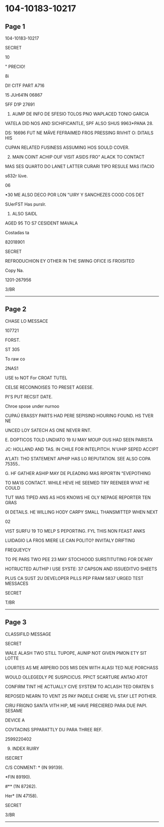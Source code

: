 # 104-10183-10217

## Page 1

104-10183-10217

SECRET

10

" PRECIO!

8i

DI! CITF PART A716

15 JUr641N 06867

5FF D1P 27691

1. AUMP DE INFO DE SFESIO TOLOS PNO WAPLACED TONIO GARCIA

VATELA DID NOS AND SICHIFICANTLE, SPF ALSO SHUS 9963*PANA 28.

DS: 16696 FUT NE MÄVE FEFRAIMED FROS PRESSING RIVHIT O: DITAILS HIS

CUPAN RELATED FUSINESS ASSUMING HOS SOULD COVER.

2. MAIN COINT ACHIP OUF VISIT ASIDS FRO" ALACK TO CONTACT

MAS SES QUARTO DO LANET LATTER CURARI TIPO RESULE MAS ITACIO

s632r lüve.

06

•30 ME ALSO DECO POR LON "UIRY Y SANCHEZES COOD COS DET

SUerFST Has purslr.

1. ALSO SAIDL

AGED 95 TO S7 CESIDENT MAVALA

Costadas ta

82018901

SECRET

REFRODUCHION EY OTHER IN THE SWING OFICE IS FROISITED

Copy Na.

1201-267956

3/BR

---

## Page 2

CHASE LO MESSACE

107721

FORST.

ST 305

To raw co

2NAS1

USE to NOT For CROAT TUTEL

CELSE RECONNOISES TO PRESET AGEESE.

PI'S PUT RECSIT DATE.

Chroe spose under nurnoo

CUPAÚ ERASSY PARTS HAD PERE SEPISIND HOURING FOUND. HS TVER NE

UNCED LOY SATECH AS ONE NEVER RNT.

E. DOPTICOS TOLD UNDIATO 19 IU MAY MOUP OUS HAD SEEN PARISTA

JC: HOLLAND AND TAS. IN CHILE FOR INTELPITCH. N'UHIP SEPED ACCIPT

A'LATI: THO STATEMENT APHIP HAS LO REPUTATION. SEE ALSO COPA 75355..

G. HF GATHER ASHIP MAY DE PLEADING MAS RIPORTIN "EVEPOTHING

TO MA'IS CONTACT. WHILE HEVE HE SEEMED TRY REENEER WYAT HE COULD

TUT WAS TIPED ANS AS HOS KNOWS HE OLY NEPAGE REPORTER TEN GRAS

0I DETAILS. HE WILLING HODY CARPY SMALL THANSMITTEP WHEN NEXT

02

VIST SURFU 19 TO MELP S PEPORTING. FYL THIS NON FEAST ANKS

LUIDAGIO LA FROS MIERE LE CAN POLITO? INVITALY DRIFTING

FREQUEYCY

TO PE PARS TWO PEE 23 MAY STOCHIOOD SURSTITUTING FOR DE'ARY

HOTRUCTED AUTHIP I USE SYSTE: 37 CAPSON AND ISSUEDITVO SHEETS

PLUS CA SUST 2U DEVELOPER PILLS PEP FRAM 5837 URGED TEST MESSACES

SECRET

T/BR

---

## Page 3

CLASSIFILD MESSAGE

SECRET

WALE ALASH TWO STILL TUPOPE, AUNIP NOT GIVEN PMON ETY SIT LOTTE

LOURTES AS ME ARPERIO DOS MIS DEN WITH ALASI TED NUE PORCHASS

WOULD OLLEGEDLY PE SUSPICICUS. PPICT SCARTURE ANTAO ATOT

CONFIRM TINT HE ACTUALLY CIVE SYSTEM TO ACLASH TED ORATEN S

REPOSED NEARN TO VENT 2S PAY PADELE CHERE VIL STAY LET POTHER.

CIRU FRIGNO SANTA VITH HIP, ME HAVE PRECIERED PARA DUE PAPI. SESAME

DEVICE A

COVTACINS SPPARATTLY DU PARA THREE REF.

2599220402

9. INDEX RUIRY

ISECRET

C/S CONMENT: * (IN 99139).

*FIN 89190).

#** (1N 87262).

Her* (IN 47158).

SECRET

3/BR

---

